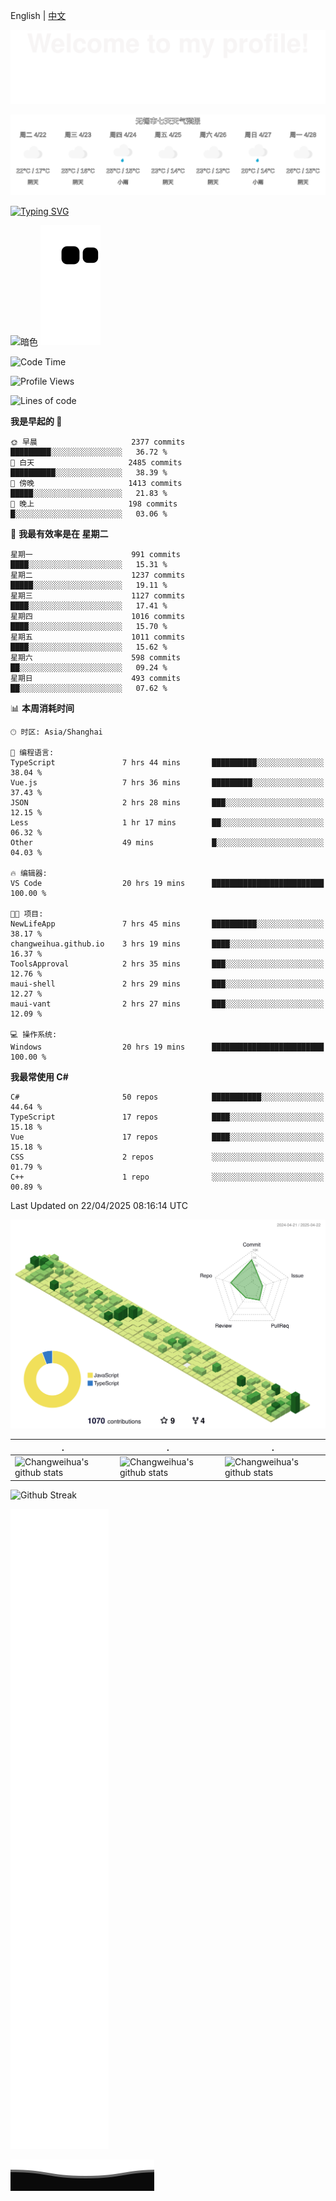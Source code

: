 English | [中文](README_CN.md)

![](assets/Bottom_up.svg)

![alt text](src/weather_forecast.svg)

<!--   my-ticker -->
[![Typing SVG](https://readme-typing-svg.herokuapp.com?color=%2336BCF7&center=true&vCenter=true&width=600&lines=Hi+there+👋,+I+am+Chang+Weihua;+Welcome+to+My+Profile!;Over+9+years+of+programming+experience;Always+learning+new+things+)](https://git.io/typing-svg)

<!--   grid-snake -->
<!-- ![Contribution Grid](https://github.com/changweihua/changweihua/blob/output/github-contribution-grid-snake.svg) -->
![暗色](https://raw.githubusercontent.com/changweihua/changweihua/output/github-contribution-grid-snake-dark.svg)
![亮色](https://raw.githubusercontent.com/changweihua/changweihua/output/github-contribution-grid-snake.svg)

<!--START_SECTION:waka-->
![Code Time](http://img.shields.io/badge/Code%20Time-1%2C341%20hrs%2010%20mins-blue)

![Profile Views](http://img.shields.io/badge/%E4%B8%AA%E4%BA%BA%E8%B5%84%E6%96%99%E8%A7%82%E7%9C%8B%E6%AC%A1%E6%95%B0-88-blue)

![Lines of code](https://img.shields.io/badge/%E4%BB%8E%E3%80%8CHello%20World%E3%80%8D%E8%B5%B7%E6%88%91%E5%B7%B2%E7%BB%8F%E5%86%99%E4%BA%86-24.0%20million%20%E8%A1%8C%E4%BB%A3%E7%A0%81-blue)

**我是早起的 🐤** 

```text
🌞 早晨                     2377 commits        █████████░░░░░░░░░░░░░░░░   36.72 % 
🌆 白天                     2485 commits        ██████████░░░░░░░░░░░░░░░   38.39 % 
🌃 傍晚                     1413 commits        █████░░░░░░░░░░░░░░░░░░░░   21.83 % 
🌙 晚上                     198 commits         █░░░░░░░░░░░░░░░░░░░░░░░░   03.06 % 
```
📅 **我最有效率是在 星期二** 

```text
星期一                      991 commits         ████░░░░░░░░░░░░░░░░░░░░░   15.31 % 
星期二                      1237 commits        █████░░░░░░░░░░░░░░░░░░░░   19.11 % 
星期三                      1127 commits        ████░░░░░░░░░░░░░░░░░░░░░   17.41 % 
星期四                      1016 commits        ████░░░░░░░░░░░░░░░░░░░░░   15.70 % 
星期五                      1011 commits        ████░░░░░░░░░░░░░░░░░░░░░   15.62 % 
星期六                      598 commits         ██░░░░░░░░░░░░░░░░░░░░░░░   09.24 % 
星期日                      493 commits         ██░░░░░░░░░░░░░░░░░░░░░░░   07.62 % 
```


📊 **本周消耗时间** 

```text
🕑︎ 时区: Asia/Shanghai

💬 编程语言: 
TypeScript               7 hrs 44 mins       ██████████░░░░░░░░░░░░░░░   38.04 % 
Vue.js                   7 hrs 36 mins       █████████░░░░░░░░░░░░░░░░   37.43 % 
JSON                     2 hrs 28 mins       ███░░░░░░░░░░░░░░░░░░░░░░   12.15 % 
Less                     1 hr 17 mins        ██░░░░░░░░░░░░░░░░░░░░░░░   06.32 % 
Other                    49 mins             █░░░░░░░░░░░░░░░░░░░░░░░░   04.03 % 

🔥 编辑器: 
VS Code                  20 hrs 19 mins      █████████████████████████   100.00 % 

🐱‍💻 项目: 
NewLifeApp               7 hrs 45 mins       ██████████░░░░░░░░░░░░░░░   38.17 % 
changweihua.github.io    3 hrs 19 mins       ████░░░░░░░░░░░░░░░░░░░░░   16.37 % 
ToolsApproval            2 hrs 35 mins       ███░░░░░░░░░░░░░░░░░░░░░░   12.76 % 
maui-shell               2 hrs 29 mins       ███░░░░░░░░░░░░░░░░░░░░░░   12.27 % 
maui-vant                2 hrs 27 mins       ███░░░░░░░░░░░░░░░░░░░░░░   12.09 % 

💻 操作系统: 
Windows                  20 hrs 19 mins      █████████████████████████   100.00 % 
```

**我最常使用 C#** 

```text
C#                       50 repos            ███████████░░░░░░░░░░░░░░   44.64 % 
TypeScript               17 repos            ████░░░░░░░░░░░░░░░░░░░░░   15.18 % 
Vue                      17 repos            ████░░░░░░░░░░░░░░░░░░░░░   15.18 % 
CSS                      2 repos             ░░░░░░░░░░░░░░░░░░░░░░░░░   01.79 % 
C++                      1 repo              ░░░░░░░░░░░░░░░░░░░░░░░░░   00.89 % 
```




 Last Updated on 22/04/2025 08:16:14 UTC
<!--END_SECTION:waka-->


<!--   profile-green-animate -->
![3D Contribution Profile](./profile-3d-contrib/profile-green-animate.svg)

| .                                                                                                                                            | .                                                                                                                                      | .                                                                                                                                                     |
| -------------------------------------------------------------------------------------------------------------------------------------------- | -------------------------------------------------------------------------------------------------------------------------------------- | ----------------------------------------------------------------------------------------------------------------------------------------------------- |
| ![Changweihua's github stats](https://github-readme-stats.vercel.app/api?username=changweihua&show_icons=true&theme=radical&hide_title=true) | ![Changweihua's github stats](https://github-readme-stats.vercel.app/api/top-langs/?username=changweihua&theme=radical&layout=compact) | ![Changweihua's github stats](https://github-readme-stats.vercel.app/api?username=changweihua&show_icons=true&theme=radical&include_all_commits=true) |

![Github Streak](https://github-readme-streak-stats.herokuapp.com?user=changweihua)

<!-- metrics -->
![Github Metrics](./github-metrics.svg)

<!--
**changweihua/changweihua** is a ✨ _special_ ✨ repository because its `README.md` (this file) appears on your GitHub profile.

Here are some ideas to get you started:

- 🔭 I’m currently working on ...
- 🌱 I’m currently learning ...
- 👯 I’m looking to collaborate on ...
- 🤔 I’m looking for help with ...
- 💬 Ask me about ...
- 📫 How to reach me: ...
- 😄 Pronouns: ...
- ⚡ Fun fact: ...
-->

<!-- - 🔭 I’m currently working on 苏南硕放机场阳光服务平台
- 🌱 I’m currently learning 微信小程序开发
- 👯 I’m looking to collaborate on 副业
- 🤔 I’m looking for help with ...
- 💬 Ask me about ...
- 📫 How to reach me: 微信号 changweihua2011
- 😄 Pronouns: ...
- ⚡ Fun fact: ... -->

![](assets/Bottom_down.svg)
